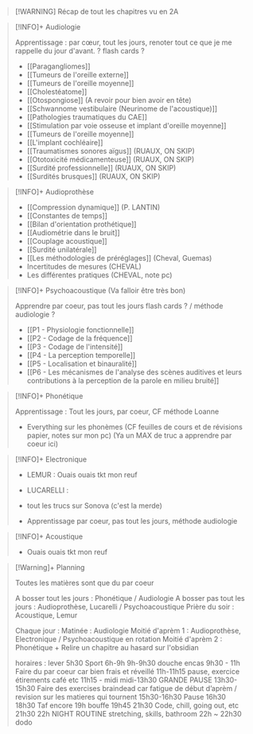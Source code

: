 >[!WARNING] Récap de tout les chapitres vu en 2A

>[!INFO]+ Audiologie
>
>Apprentissage : par cœur, tout les jours, renoter tout ce que je me rappelle du jour d'avant. ? flash cards ?
>
>- [[Paragangliomes]]
>- [[Tumeurs de l'oreille externe]]
>- [[Tumeurs de l'oreille moyenne]]
>- [[Cholestéatome]]
>- [[Otospongiose]] (A revoir pour bien avoir en tête)
>- [[Schwannome vestibulaire (Neurinome de l'acoustique)]]
>- [[Pathologies traumatiques du CAE]]
>- [[Stimulation par voie osseuse et implant d'oreille moyenne]]
>- [[Tumeurs de l'oreille moyenne]]
>- [[L'implant cochléaire]]
>- [[Traumatismes sonores aïgus]] (RUAUX, ON SKIP)
>- [[Ototoxicité médicamenteuse]] (RUAUX, ON SKIP)
>- [[Surdité professionnelle]] (RUAUX, ON SKIP)
>- [[Surdités brusques]] (RUAUX, ON SKIP)

>[!INFO]+ Audioprothèse
>
>- [[Compression dynamique]] (P. LANTIN)
>- [[Constantes de temps]]
>- [[Bilan d'orientation prothétique]]
>- [[Audiométrie dans le bruit]]
>- [[Couplage acoustique]]
>- [[Surdité unilatérale]]
>- [[Les méthodologies de préréglages]] (Cheval, Guemas)
>- Incertitudes de mesures (CHEVAL)
>- Les différentes pratiques (CHEVAL, note pc)

>[!INFO]+ Psychoacoustique (Va falloir être très bon)
>
>Apprendre par coeur, pas tout les jours
>flash cards ? / méthode audiologie ?
>
>- [[P1 - Physiologie fonctionnelle]]
>- [[P2 - Codage de la fréquence]]
>- [[P3 - Codage de l'intensité]]
>- [[P4 - La perception temporelle]]
>- [[P5 - Localisation et binauralité]]
>- [[P6 - Les mécanismes de l'analyse des scènes auditives et leurs contributions à la perception de la parole en milieu bruité]]

>[!INFO]+ Phonétique
>
>Apprentissage : Tout les jours, par coeur, CF méthode Loanne
>
>- Everything sur les phonèmes (CF feuilles de cours et de révisions papier, notes sur mon pc) 
>(Ya un MAX de truc a apprendre par coeur ici)

>[!INFO]+ Electronique
>
>- LEMUR : Ouais ouais tkt mon reuf
>
>- LUCARELLI : 
>- tout les trucs sur Sonova (c'est la merde)
>- Apprentissage par coeur, pas tout les jours, méthode audiologie

>[!INFO]+ Acoustique
>
>- Ouais ouais tkt mon reuf

>[!Warning]+ Planning
>
>Toutes les matières sont que du par coeur 
>
>A bosser tout les jours : Phonétique / Audiologie
>A bosser pas tout les jours : Audioprothèse, Lucarelli / Psychoacoustique
>Prière du soir : Acoustique, Lemur 
>
>Chaque jour : 
>Matinée : Audiologie
>Moitié d'aprèm 1 : Audioprothèse, Electronique / Psychoacoustique en rotation
>Moitié d'aprèm 2 : Phonétique + Relire un chapitre au hasard sur l'obsidian
>
>horaires : 
lever 5h30
Sport 6h-9h
9h-9h30 douche encas
9h30 - 11h
Faire du par coeur car bien frais et réveillé
11h-11h15 pause, exercice étirements café etc
11h15 - midi
midi-13h30 GRANDE PAUSE
13h30-15h30
Faire des exercises braindead car fatigue de début d’aprèm / revision sur les matieres qui tournent
15h30-16h30 Pause
16h30 18h30
Taf encore
19h bouffe
19h45 21h30
Code, chill, going out, etc
21h30 22h
NIGHT ROUTINE stretching, skills, bathroom
22h ~ 22h30 dodo

